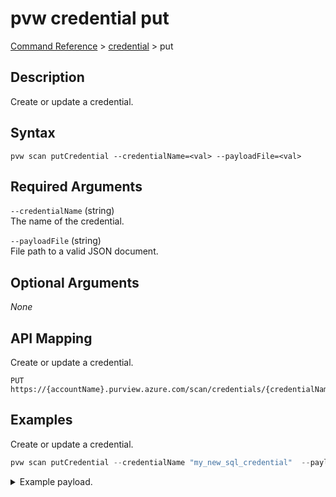 # pvw credential put
[Command Reference](../../../README.md#command-reference) > [credential](./main.md) > put

## Description
Create or update a credential.

## Syntax
```
pvw scan putCredential --credentialName=<val> --payloadFile=<val>
```

## Required Arguments
`--credentialName` (string)  
The name of the credential.

`--payloadFile` (string)  
File path to a valid JSON document.

## Optional Arguments
*None*

## API Mapping
Create or update a credential.
```
PUT https://{accountName}.purview.azure.com/scan/credentials/{credentialName}
```

## Examples
Create or update a credential.
```powershell
pvw scan putCredential --credentialName "my_new_sql_credential"  --payloadFile "/path/to/file.json"
```
<details><summary>Example payload.</summary>
<p>

```json
{
    "name": "my_new_sql_credential",
    "properties": {
        "type": "SqlAuth",
        "typeProperties": {
            "password": {
                "secretName": "sql-secret-name",
                "secretVersion": "",
                "store": {
                    "referenceName": "my_key_vault",
                    "type": "LinkedServiceReference"
                },
                "type": "AzureKeyVaultSecret"
            },
            "user": "sql-user-name"
        }
    }
}
```
</p>
</details>
